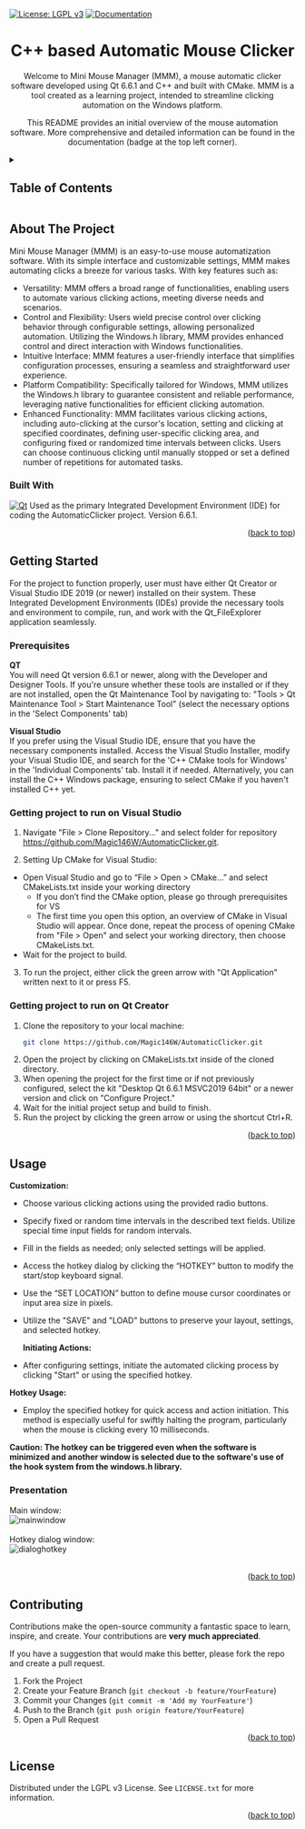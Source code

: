 <a name="readme-top"></a>
[![License: LGPL v3](https://img.shields.io/badge/License-LGPL_v3-blue.svg)](https://github.com/Magic146W/Qt_FileExplorer/blob/master/LICENSE)
[![Documentation](https://img.shields.io/badge/Documentation-PDF-blue.svg)](https://github.com/Magic146W/AutomaticClicker/blob/master/DOCUMENTATION.pdf)
<br />
<div align="center">
  <h1 align="center">C++ based Automatic Mouse Clicker</h1>

Welcome to Mini Mouse Manager (MMM), a mouse automatic clicker software developed using Qt 6.6.1 and C++ and built with CMake. MMM is a tool created as a learning project, intended to streamline clicking automation on the Windows platform.<br>

  <p align="center">
    This README provides an initial overview of the mouse automation software. More comprehensive and detailed information can be found in the documentation (badge at the top left corner).
    <br />
  </p>
</div>
  
<details>
  <summary><h2>Table of Contents</h2></summary>
  <ol>
    <li>
      <a href="#about-the-project">About The Project</a>
      <ul>
        <li><a href="#built-with">Built With</a></li>
      </ul>
    </li>
    <li>
      <a href="#getting-started">Getting Started</a>
      <ul>
        <li><a href="#prerequisites">Prerequisites</a></li>
        <li><a href="#getting-project-to-run-on-visual-studio">Getting project to run on Visual Studio</a></li>
        <li><a href="#getting-project-to-run-on-qt-creator">Getting project to run on Qt Creator</a></li>
      </ul>
    </li>
    <li>
     <a href="#usage">Usage</a>
      <ul>
        <li><a href="#presentation">Presentation</a></li>
      </ul>
    </li>
    <li><a href="#contributing">Contributing</a></li>
    <li><a href="#license">License</a></li>
  </ol>
</details>

## About The Project

Mini Mouse Manager (MMM) is an easy-to-use mouse automatization software. With its simple interface and customizable settings, MMM makes automating clicks a breeze for various tasks. With key features such as:
- Versatility: MMM offers a broad range of functionalities, enabling users to automate various clicking actions, meeting diverse needs and scenarios.
- Control and Flexibility: Users wield precise control over clicking behavior through configurable settings, allowing personalized automation. Utilizing the Windows.h library, MMM provides enhanced control and direct interaction with Windows functionalities.
- Intuitive Interface: MMM features a user-friendly interface that simplifies configuration processes, ensuring a seamless and straightforward user experience.
- Platform Compatibility: Specifically tailored for Windows, MMM utilizes the Windows.h library to guarantee consistent and reliable performance, leveraging native functionalities for efficient clicking automation.
- Enhanced Functionality: MMM facilitates various clicking actions, including auto-clicking at the cursor's location, setting and clicking at specified coordinates, defining user-specific clicking area, and configuring fixed or randomized time intervals between clicks. Users can choose continuous clicking until manually stopped or set a defined number of repetitions for automated tasks.

### Built With

[![Qt](https://img.shields.io/badge/Qt-%23217346.svg?style=for-the-badge&logo=Qt&logoColor=white)](https://www.qt.io/download-open-source) Used as the primary Integrated Development Environment (IDE) for coding the AutomaticClicker project. Version 6.6.1.
<br>

<p align="right">(<a href="#readme-top">back to top</a>)</p>

## Getting Started

For the project to function properly, user must have either Qt Creator or Visual Studio IDE 2019 (or newer) installed on their system. These Integrated Development Environments (IDEs) provide the necessary tools and environment to compile, run, and work with the Qt_FileExplorer application seamlessly.

### Prerequisites

**QT**<br>
You will need Qt version 6.6.1 or newer, along with the Developer and Designer Tools. If you're unsure whether these tools are installed or if they are not installed, open the Qt Maintenance Tool by navigating to:
"Tools > Qt Maintenance Tool > Start Maintenance Tool" (select the necessary options in the 'Select Components' tab)
<br>

**Visual Studio**<br>
If you prefer using the Visual Studio IDE, ensure that you have the necessary components installed. Access the Visual Studio Installer, modify your Visual Studio IDE, and search for the 'C++ CMake tools for Windows' in the 'Individual Components' tab. Install it if needed. Alternatively, you can install the C++ Windows package, ensuring to select CMake if you haven't installed C++ yet.
    
### Getting project to run on Visual Studio

1. Navigate "File > Clone Repository..." and select folder for repository <a href="https://github.com/Magic146W/AutomaticClicker.git">https://github.com/Magic146W/AutomaticClicker.git</a>.

2. Setting Up CMake for Visual Studio:
- Open Visual Studio and go to “File &gt; Open &gt; CMake…” and select CMakeLists.txt inside your working directory<br>
  - If you don’t find the CMake option, please go through prerequisites for VS<br>
  -  The first time you open this option, an overview of CMake in Visual Studio will appear. Once done, repeat the process of opening CMake from "File &gt; Open" and select your working directory, then choose CMakeLists.txt.<br>
-  Wait for the project to build.
3. To run the project, either click the green arrow with "Qt Application" written next to it or press F5.


### Getting project to run on Qt Creator

1. Clone the repository to your local machine:
   ```sh
   git clone https://github.com/Magic146W/AutomaticClicker.git
   ```
2. Open the project by clicking on CMakeLists.txt inside of the cloned directory.
3. When opening the project for the first time or if not previously configured, select the kit "Desktop Qt 6.6.1 MSVC2019 64bit" or a newer version and click on "Configure Project."
4. Wait for the initial project setup and build to finish.
5. Run the project by clicking the green arrow or using the shortcut Ctrl+R.

<p align="right">(<a href="#readme-top">back to top</a>)</p>

## Usage

 **Customization:**
 
- Choose various clicking actions using the provided radio buttons.
- Specify fixed or random time intervals in the described text fields. Utilize special time input fields for random intervals.
- Fill in the fields as needed; only selected settings will be applied.
- Access the hotkey dialog by clicking the “HOTKEY” button to modify the start/stop keyboard signal.
- Use the “SET LOCATION” button to define mouse cursor coordinates or input area size in pixels.
- Utilize the "SAVE" and "LOAD" buttons to preserve your layout, settings, and selected hotkey.

  **Initiating Actions:**

- After configuring settings, initiate the automated clicking process by clicking "Start" or using the specified hotkey.
  
 **Hotkey Usage:**
  
- Employ the specified hotkey for quick access and action initiation. This method is especially useful for swiftly halting the program, particularly when the mouse is clicking every 10 milliseconds.
  
**Caution: The hotkey can be triggered even when the software is minimized and another window is selected due to the software's use of the hook system from the windows.h library.**

### Presentation
Main window:
<br>
![mainwindow](https://github.com/Magic146W/AutomaticClicker/assets/88307484/7c2d4e13-4aa0-43c9-9cf6-b1a90d6e6af8)
<br>
<br>
Hotkey dialog window:
<br>
 ![dialoghotkey](https://github.com/Magic146W/AutomaticClicker/assets/88307484/f6f32281-f883-4d37-a89a-08ab12c55ea6)
<br>
<br>
<p align="right">(<a href="#readme-top">back to top</a>)</p>

## Contributing

Contributions make the open-source community a fantastic space to learn, inspire, and create. Your contributions are **very much appreciated**.

If you have a suggestion that would make this better, please fork the repo and create a pull request.

1. Fork the Project
2. Create your Feature Branch (`git checkout -b feature/YourFeature`)
3. Commit your Changes (`git commit -m 'Add my YourFeature'`)
4. Push to the Branch (`git push origin feature/YourFeature`)
5. Open a Pull Request

<p align="right">(<a href="#readme-top">back to top</a>)</p>

## License

Distributed under the LGPL v3 License. See `LICENSE.txt` for more information.

<p align="right">(<a href="#readme-top">back to top</a>)</p>



